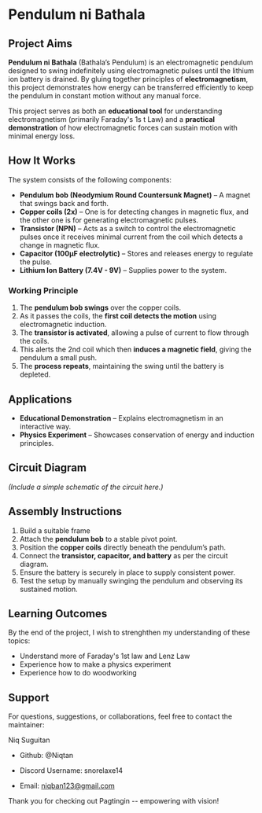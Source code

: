 # Pendulum ni Bathala  

## Project Aims  

**Pendulum ni Bathala** (Bathala’s Pendulum) is an electromagnetic pendulum designed to swing indefinitely using electromagnetic pulses until the lithium ion battery is drained. By gluing together principles of **electromagnetism**, this project demonstrates how energy can be transferred efficiently to keep the pendulum in constant motion without any manual force.  

This project serves as both an **educational tool** for understanding electromagnetism (primarily Faraday's 1s t Law) and a **practical demonstration** of how electromagnetic forces can sustain motion with minimal energy loss.  

## How It Works  

The system consists of the following components:  

- **Pendulum bob (Neodymium Round Countersunk Magnet)** – A magnet that swings back and forth.  
- **Copper coils (2x)** – One is for detecting changes in magnetic flux, and the other one is for generating electromagnetic pulses. 
- **Transistor (NPN)** – Acts as a switch to control the electromagnetic pulses once it receives minimal current from the coil which detects a change in magnetic flux.  
- **Capacitor (100μF electrolytic)**  – Stores and releases energy to regulate the pulse.  
- **Lithium Ion Battery (7.4V - 9V)** – Supplies power to the system.  

### Working Principle  

1. The **pendulum bob swings** over the copper coils.
2. As it passes the coils, the **first coil detects the motion** using electromagnetic induction.  
3. The **transistor is activated**, allowing a pulse of current to flow through the coils.  
4. This alerts the 2nd coil which then **induces a magnetic field**, giving the pendulum a small push.  
5. The **process repeats**, maintaining the swing until the battery is depleted.  

## Applications  

- **Educational Demonstration** – Explains electromagnetism in an interactive way.  
- **Physics Experiment** – Showcases conservation of energy and induction principles.  

## Circuit Diagram  

*(Include a simple schematic of the circuit here.)*  

## Assembly Instructions  

1. Build a suitable frame
2. Attach the **pendulum bob** to a stable pivot point.  
3. Position the **copper coils** directly beneath the pendulum’s path.  
4. Connect the **transistor, capacitor, and battery** as per the circuit diagram.  
5. Ensure the battery is securely in place to supply consistent power.  
6. Test the setup by manually swinging the pendulum and observing its sustained motion.  

## Learning Outcomes

By the end of the project, I wish to strenghthen my understanding of these topics:

- Understand more of Faraday's 1st law and Lenz Law
- Experience how to make a physics experiment
- Experience how to do woodworking 

## Support

For questions, suggestions, or collaborations, feel free to contact the maintainer:

Niq Suguitan

- Github: @Niqtan

- Discord Username: snorelaxe14

- Email: niqban123@gmail.com

Thank you for checking out Pagtingin -- empowering with vision!
